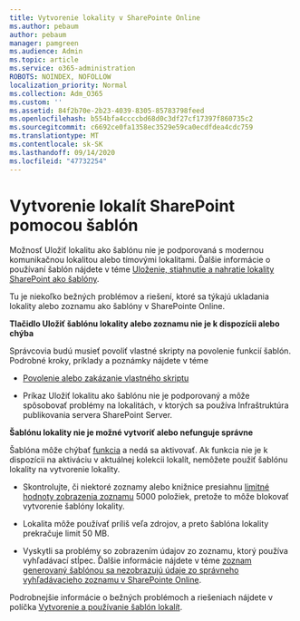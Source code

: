 ```yaml
---
title: Vytvorenie lokality v SharePointe Online
ms.author: pebaum
author: pebaum
manager: pamgreen
ms.audience: Admin
ms.topic: article
ms.service: o365-administration
ROBOTS: NOINDEX, NOFOLLOW
localization_priority: Normal
ms.collection: Adm_O365
ms.custom: ''
ms.assetid: 84f2b70e-2b23-4039-8305-85783798feed
ms.openlocfilehash: b554bfa4ccccbd68d0c3df27cf17397f860735c2
ms.sourcegitcommit: c6692ce0fa1358ec3529e59ca0ecdfdea4cdc759
ms.translationtype: MT
ms.contentlocale: sk-SK
ms.lasthandoff: 09/14/2020
ms.locfileid: "47732254"
---
```

# <a name="create-sharepoint-sites-using-templates"></a>Vytvorenie lokalít SharePoint pomocou šablón

Možnosť Uložiť lokalitu ako šablónu nie je podporovaná s modernou komunikačnou lokalitou alebo tímovými lokalitami. Ďalšie informácie o používaní šablón nájdete v téme [Uloženie, stiahnutie a nahratie lokality SharePoint ako šablóny](https://docs.microsoft.com/sharepoint/dev/general-development/save-download-and-upload-a-sharepoint-site-as-a-template).

Tu je niekoľko bežných problémov a riešení, ktoré sa týkajú ukladania lokality alebo zoznamu ako šablóny v SharePointe Online. 

**Tlačidlo Uložiť šablónu lokality alebo zoznamu nie je k dispozícii alebo chýba**

Správcovia budú musieť povoliť vlastné skripty na povolenie funkcií šablón. Podrobné kroky, príklady a poznámky nájdete v téme 

- [Povolenie alebo zakázanie vlastného skriptu](https://docs.microsoft.com/sharepoint/allow-or-prevent-custom-script)

- Príkaz Uložiť lokalitu ako šablónu nie je podporovaný a môže spôsobovať problémy na lokalitách, v ktorých sa používa Infraštruktúra publikovania servera SharePoint Server.

**Šablónu lokality nie je možné vytvoriť alebo nefunguje správne**

Šablóna môže chýbať [funkcia](https://social.technet.microsoft.com/wiki/contents/articles/14423.sharepoint-2013-existing-features-guid.aspx) a nedá sa aktivovať. Ak funkcia nie je k dispozícii na aktiváciu v aktuálnej kolekcii lokalít, nemôžete použiť šablónu lokality na vytvorenie lokality.

- Skontrolujte, či niektoré zoznamy alebo knižnice presiahnu [limitné hodnoty zobrazenia zoznamu](https://support.office.com/article/Manage-large-lists-and-libraries-in-SharePoint-B8588DAE-9387-48C2-9248-C24122F07C59) 5000 položiek, pretože to môže blokovať vytvorenie šablóny lokality.

- Lokalita môže používať príliš veľa zdrojov, a preto šablóna lokality prekračuje limit 50 MB.


- Vyskytli sa problémy so zobrazením údajov zo zoznamu, ktorý používa vyhľadávací stĺpec. Ďalšie informácie nájdete v téme [zoznam generovaný šablónou sa nezobrazujú údaje zo správneho vyhľadávacieho zoznamu v SharePointe Online](https://docs.microsoft.com/sharepoint/support/lists-and-libraries/template-generated-list-incorrect-data).

Podrobnejšie informácie o bežných problémoch a riešeniach nájdete v políčka [Vytvorenie a používanie šablón lokalít](https://support.office.com/article/Create-and-use-site-templates-60371B0F-00E0-4C49-A844-34759EBDD989).




